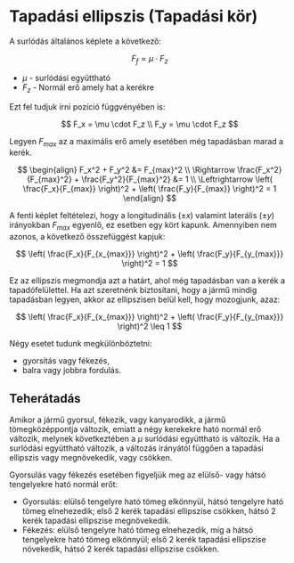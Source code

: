# Tapadási ellipszis (Tapadási kör)

A surlódás általános képlete a következő:

$$
  F_{f} = \mu \cdot F_z
$$

- $\mu$ - surlódási együttható
- $F_z$ - Normál erő amely hat a kerékre

Ezt fel tudjuk írni pozíció függvényében is:

$$
  F_x = \mu \cdot F_z \\
  F_y = \mu \cdot F_z
$$

Legyen $F_{max}$ az a maximális erő amely esetében még tapadásban marad a kerék.

$$
  \begin{align}
    F_x^2 + F_y^2 &= F_{max}^2 \\
    \Rightarrow \frac{F_x^2}{F_{max}^2} + \frac{F_y^2}{F_{max}^2} &= 1 \\
    \Leftrightarrow \left( \frac{F_x}{F_{max}} \right)^2 + \left( \frac{F_y}{F_{max}} \right)^2 = 1
  \end{align}
$$

A fenti képlet feltételezi, hogy a longitudinális ($\pm x$) valamint laterális ($\pm y$) irányokban $F_{max}$ egyenlő, ez esetben egy kört kapunk. Amennyiben nem azonos, a következő összefüggést kapjuk:

$$
  \left( \frac{F_x}{F_{x_{max}}} \right)^2 + \left( \frac{F_y}{F_{y_{max}}} \right)^2 = 1
$$

Ez az ellipszis megmondja azt a határt, ahol még tapadásban van a kerék a tapadófelülettel. Ha azt szeretnénk biztosítani, hogy a jármű mindig tapadásban legyen, akkor az ellipszisen belül kell, hogy mozogjunk, azaz:

$$
  \left( \frac{F_x}{F_{x_{max}}} \right)^2 + \left( \frac{F_y}{F_{y_{max}}} \right)^2 \leq 1
$$

Négy esetet tudunk megkülönböztetni:
- gyorsítás vagy fékezés,
- balra vagy jobbra fordulás.

## Teherátadás

Amikor a jármű gyorsul, fékezik, vagy kanyarodikk, a jármű tömegközéppontja változik, emiatt a négy kerekekre ható normál erő változik, melynek következtében a $\mu$ surlódási együttható is változik. Ha a surlódási együttható változik, a változás irányától függően a tapadási ellipszis vagy megnövekedik, vagy csökken.

Gyorsulás vagy fékezés esetében figyeljük meg az elülső- vagy hátsó tengelyekre ható normál erőt:
- Gyorsulás: elülső tengelyre ható tömeg elkönnyül, hátsó tengelyre ható tömeg elnehezedik; első 2 kerék tapadási ellipszise csökken, hátsó 2 kerék tapadási ellipszise megnövekedik.
- Fékezés: elülső tengelyre ható tömeg elnehezedik, míg a hátsó tengelyekre ható tömeg elkönnyül; első 2 kerék tapadási ellipszise növekedik, hátsó 2 kerék tapadási ellipszise csökken.
